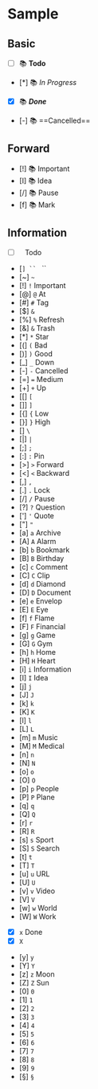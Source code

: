 # Sample

## Basic

- [ ] 📚 **Todo**
- [*] 📚 *In Progress*
- [x] 📚 ***Done***
- [-] 📚 ==Cancelled==
## Forward

- [!] 📚 Important
- [I] 📚 Idea
- [/] 📚 Pause
- [f] 📚 Mark

## Information

- [ ] ` ` Todo
- [`] `` ` ``
- [~] `~`
- [!] `!` Important
- [@] `@` At
- [#] `#` Tag
- [$] `&`
- [%] `%` Refresh
- [&] `&` Trash
- [*] `*` Star
- [(] `(` Bad
- [)] `)` Good
- [_] `_` Down
- [-] `-` Cancelled
- [=] `=` Medium
- [+] `+` Up
- [[] `[`
- []] `]`
- [{] `{` Low
- [}] `}` High
- [\] `\`
- [|] `|`
- [;] `;`
- [:] `:` Pin
- [>] `>` Forward
- [<] `<` Backward
- [,] `,`
- [.] `.` Lock
- [/] `/` Pause
- [?] `?` Question
- ['] `'` Quote
- ["] `"`
- [a] `a` Archive
- [A] `A` Alarm
- [b] `b` Bookmark
- [B] `B` Birthday
- [c] `c` Comment
- [C] `C` Clip
- [d] `d` Diamond
- [D] `D` Document
- [e] `e` Envelop
- [E] `E` Eye
- [f] `f` Flame
- [F] `F` Financial
- [g] `g` Game
- [G] `G` Gym
- [h] `h` Home
- [H] `H` Heart
- [i] `i` Information
- [I] `I` Idea
- [j] `j`
- [J] `J`
- [k] `k`
- [K] `K`
- [l] `l`
- [L] `L`
- [m] `m` Music
- [M] `M` Medical
- [n] `n`
- [N] `N`
- [o] `o`
- [O] `O`
- [p] `p` People
- [P] `P` Plane
- [q] `q`
- [Q] `Q`
- [r] `r`
- [R] `R`
- [s] `s` Sport
- [S] `S` Search
- [t] `t`
- [T] `T`
- [u] `u` URL
- [U] `U`
- [v] `v` Video
- [V] `V`
- [w] `w` World
- [W] `W` Work
- [x] `x` Done
- [X] `X`
- [y] `y`
- [Y] `Y`
- [z] `z` Moon
- [Z] `Z` Sun
- [0] `0`
- [1] `1`
- [2] `2`
- [3] `3`
- [4] `4`
- [5] `5`
- [6] `6`
- [7] `7`
- [8] `8`
- [9] `9`
- [§] `§`
